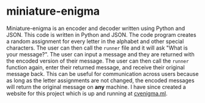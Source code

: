 # miniature-enigma
Miniature-enigma is an encoder and decoder written using Python and JSON. This code is written in Python and JSON. The code program creates a random assignment for every letter in the alphabet and other special characters. The user can then call the `runner` file and it will ask "What is your message?". The user can input a message and they are returned with the encoded version of their message. The user can then call the `runner` function again, enter their returned message, and receive their original message back. This can be useful for communication across users because as long as the letter assignments are not changed, the encoded messages will return the original message on __any__ machine. I have since created a website for this project which is up and running at [cvenigma.ml](cvenigma.ml).
